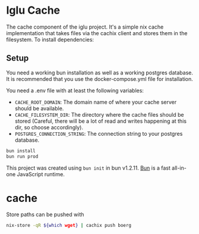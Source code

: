 # Iglu Cache
The cache component of the iglu project. It's a simple nix cache implementation that takes files via the cachix client and stores them in the filesystem.
To install dependencies:
## Setup
You need a working bun installation as well as a working postgres database. It is recommended that you use the docker-compose.yml file for installation.

You need a .env file with at least the following variables:
- `CACHE_ROOT_DOMAIN`: The domain name of where your cache server should be available.
- `CACHE_FILESYSTEM_DIR`: The directory where the cache files should be stored (Careful, there will be a lot of read and writes happening at this dir, so choose accordingly).
- `POSTGRES_CONNECTION_STRING`: The connection string to your postgres database.
```bash
bun install
bun run prod
```
This project was created using `bun init` in bun v1.2.11. [Bun](https://bun.sh) is a fast all-in-one JavaScript runtime.
# cache
Store paths can be pushed with
```bash
nix-store -qR ${which wget} | cachix push boerg
```